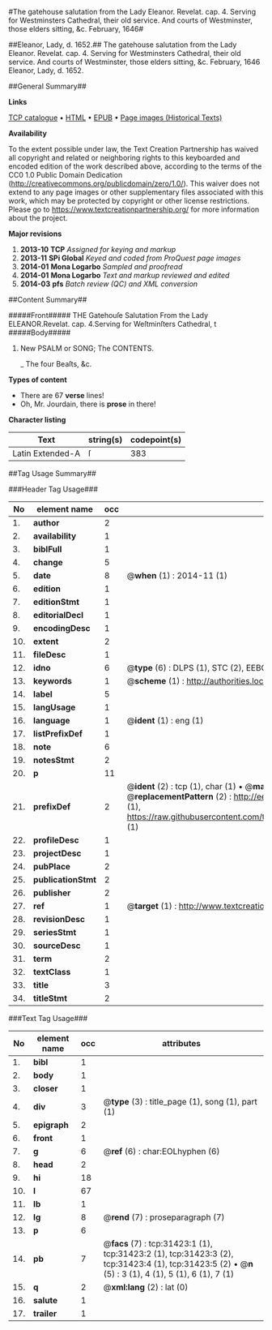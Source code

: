 #The gatehouse salutation from the Lady Eleanor. Revelat. cap. 4. Serving for Westminsters Cathedral, their old service. And courts of Westminster, those elders sitting, &c. February, 1646#

##Eleanor, Lady, d. 1652.##
The gatehouse salutation from the Lady Eleanor. Revelat. cap. 4. Serving for Westminsters Cathedral, their old service. And courts of Westminster, those elders sitting, &c. February, 1646
Eleanor, Lady, d. 1652.

##General Summary##

**Links**

[TCP catalogue](http://www.ota.ox.ac.uk/tcp/)  • 
[HTML](http://tei.it.ox.ac.uk/tcp/Texts-HTML/free/A36/A36407.html)  • 
[EPUB](http://tei.it.ox.ac.uk/tcp/Texts-EPUB/free/A36/A36407.epub) • 
[Page images (Historical Texts)](https://historicaltexts.jisc.ac.uk/eebo-99827011e)

**Availability**

To the extent possible under law, the Text Creation Partnership has waived all copyright and related or neighboring rights to this keyboarded and encoded edition of the work described above, according to the terms of the CC0 1.0 Public Domain Dedication (http://creativecommons.org/publicdomain/zero/1.0/). This waiver does not extend to any page images or other supplementary files associated with this work, which may be protected by copyright or other license restrictions. Please go to https://www.textcreationpartnership.org/ for more information about the project.

**Major revisions**

1. __2013-10__ __TCP__ *Assigned for keying and markup*
1. __2013-11__ __SPi Global__ *Keyed and coded from ProQuest page images*
1. __2014-01__ __Mona Logarbo__ *Sampled and proofread*
1. __2014-01__ __Mona Logarbo__ *Text and markup reviewed and edited*
1. __2014-03__ __pfs__ *Batch review (QC) and XML conversion*

##Content Summary##

#####Front#####
THE Gatehouſe Salutation From the Lady ELEANOR.Revelat. cap. 4.Serving for Weſtminſters Cathedral, t
#####Body#####

1. New PSALM or SONG; The CONTENTS.

    _ The four Beaſts, &c.

**Types of content**

  * There are 67 **verse** lines!
  * Oh, Mr. Jourdain, there is **prose** in there!

**Character listing**


|Text|string(s)|codepoint(s)|
|---|---|---|
|Latin Extended-A|ſ|383|

##Tag Usage Summary##

###Header Tag Usage###

|No|element name|occ|attributes|
|---|---|---|---|
|1.|__author__|2||
|2.|__availability__|1||
|3.|__biblFull__|1||
|4.|__change__|5||
|5.|__date__|8| @__when__ (1) : 2014-11 (1)|
|6.|__edition__|1||
|7.|__editionStmt__|1||
|8.|__editorialDecl__|1||
|9.|__encodingDesc__|1||
|10.|__extent__|2||
|11.|__fileDesc__|1||
|12.|__idno__|6| @__type__ (6) : DLPS (1), STC (2), EEBO-CITATION (1), PROQUEST (1), VID (1)|
|13.|__keywords__|1| @__scheme__ (1) : http://authorities.loc.gov/ (1)|
|14.|__label__|5||
|15.|__langUsage__|1||
|16.|__language__|1| @__ident__ (1) : eng (1)|
|17.|__listPrefixDef__|1||
|18.|__note__|6||
|19.|__notesStmt__|2||
|20.|__p__|11||
|21.|__prefixDef__|2| @__ident__ (2) : tcp (1), char (1)  •  @__matchPattern__ (2) : ([0-9\-]+):([0-9IVX]+) (1), (.+) (1)  •  @__replacementPattern__ (2) : http://eebo.chadwyck.com/downloadtiff?vid=$1&page=$2 (1), https://raw.githubusercontent.com/textcreationpartnership/Texts/master/tcpchars.xml#$1 (1)|
|22.|__profileDesc__|1||
|23.|__projectDesc__|1||
|24.|__pubPlace__|2||
|25.|__publicationStmt__|2||
|26.|__publisher__|2||
|27.|__ref__|1| @__target__ (1) : http://www.textcreationpartnership.org/docs/. (1)|
|28.|__revisionDesc__|1||
|29.|__seriesStmt__|1||
|30.|__sourceDesc__|1||
|31.|__term__|2||
|32.|__textClass__|1||
|33.|__title__|3||
|34.|__titleStmt__|2||


###Text Tag Usage###

|No|element name|occ|attributes|
|---|---|---|---|
|1.|__bibl__|1||
|2.|__body__|1||
|3.|__closer__|1||
|4.|__div__|3| @__type__ (3) : title_page (1), song (1), part (1)|
|5.|__epigraph__|2||
|6.|__front__|1||
|7.|__g__|6| @__ref__ (6) : char:EOLhyphen (6)|
|8.|__head__|2||
|9.|__hi__|18||
|10.|__l__|67||
|11.|__lb__|1||
|12.|__lg__|8| @__rend__ (7) : proseparagraph (7)|
|13.|__p__|6||
|14.|__pb__|7| @__facs__ (7) : tcp:31423:1 (1), tcp:31423:2 (1), tcp:31423:3 (2), tcp:31423:4 (1), tcp:31423:5 (2)  •  @__n__ (5) : 3 (1), 4 (1), 5 (1), 6 (1), 7 (1)|
|15.|__q__|2| @__xml:lang__ (2) : lat (0)|
|16.|__salute__|1||
|17.|__trailer__|1||
